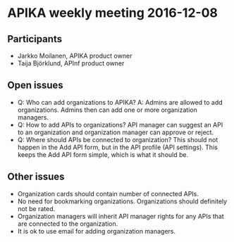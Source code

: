 # APIKA weekly meeting 2016-12-08

## Participants
- Jarkko Moilanen, APIKA product owner
- Taija Björklund, APInf product owner

## Open issues
- Q: Who can add organizations to APIKA? A: Admins are allowed to add organizations. Admins then can add one or more organization managers.
- Q: How to add APIs to organizations? API manager can suggest an API to an organization and organization manager can approve or reject.
- Q: Where should APIs be connected to organization? This should not happen in the Add API form, but in the API profile (API settings).
This keeps the Add API form simple, which is what it should be.

## Other issues
- Organization cards should contain number of connected APIs.
- No need for bookmarking organizations. Organizations should definitely not be rated.
- Organization managers will inherit API manager rights for any APIs that are connected to the organization.
- It is ok to use email for adding organization managers.
